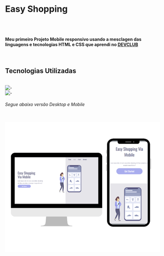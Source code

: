 <h1>Easy Shopping</h1>
<br>
<br>
<h4>  Meu primeiro Projeto Mobile responsivo usando a mesclagen das linguagens e tecnologias HTML e CSS que aprendi no <a href="https://rodolfomori.com.br/devclub">DEVCLUB</a></h2>
<br>
<h2>Tecnologias Utilizadas</h2>
<br>
- <img align="left" src="https://img.shields.io/badge/HTML5-E34F26?style=for-the-badge&logo=html5&logoColor=white">
<br>
- <img align="left" src="https://img.shields.io/badge/CSS3-1572B6?style=for-the-badge&logo=css3&logoColor=white">
<br>
<h6>Segue abaixo versão Desktop e Mobile</h6>
<br>
<img src="Design sem nome - 2024-06-28T003457.322.png" />
